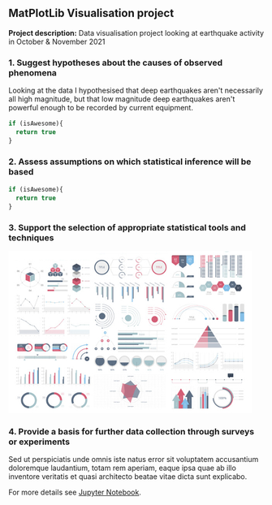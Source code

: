 ## MatPlotLib Visualisation project

**Project description:** Data visualisation project looking at earthquake activity in October & November 2021

### 1. Suggest hypotheses about the causes of observed phenomena

Looking at the data I hypothesised that deep earthquakes aren't necessarily all high magnitude, but that low magnitude deep earthquakes aren't powerful enough to be recorded by current equipment.

```javascript
if (isAwesome){
  return true
}
```

### 2. Assess assumptions on which statistical inference will be based

```javascript
if (isAwesome){
  return true
}
```

### 3. Support the selection of appropriate statistical tools and techniques

<img src="images/dummy_thumbnail.jpg?raw=true"/>

### 4. Provide a basis for further data collection through surveys or experiments

Sed ut perspiciatis unde omnis iste natus error sit voluptatem accusantium doloremque laudantium, totam rem aperiam, eaque ipsa quae ab illo inventore veritatis et quasi architecto beatae vitae dicta sunt explicabo. 

For more details see [Jupyter Notebook](https://github.com/MattA4/MattA4.github.io/blob/master/matplotlib_notebook.html).
